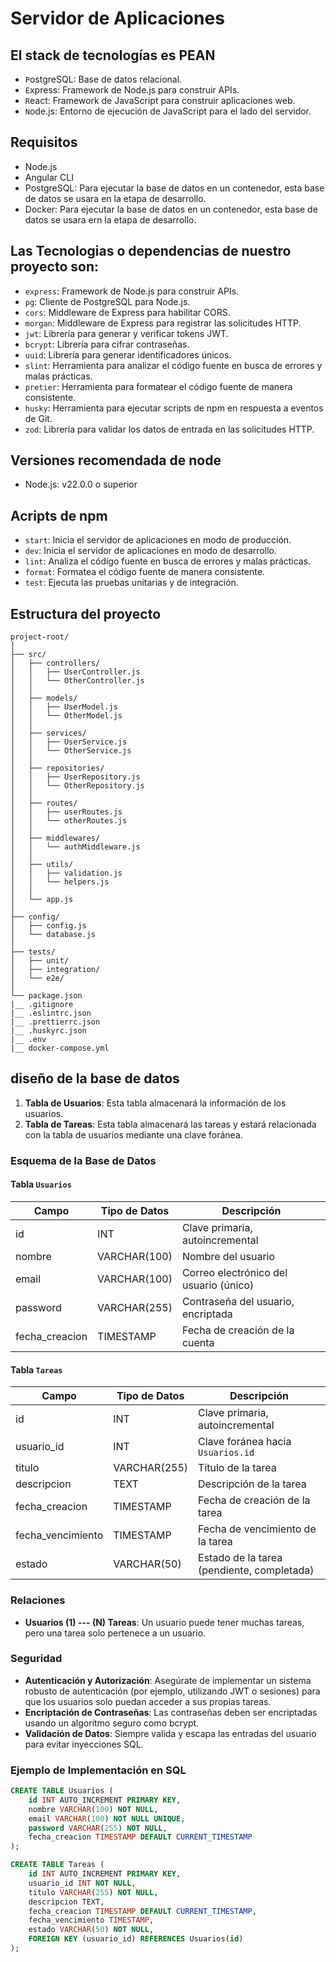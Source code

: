 # Servidor de Aplicaciones

## El stack de tecnologías es PEAN

- `P`ostgreSQL: Base de datos relacional.
- `E`xpress: Framework de Node.js para construir APIs.
- `R`eact: Framework de JavaScript para construir aplicaciones web.
- `N`ode.js: Entorno de ejecución de JavaScript para el lado del servidor.

## Requisitos

- Node.js
- Angular CLI
- PostgreSQL: Para ejecutar la base de datos en un contenedor, esta base de datos se usara en la etapa de desarrollo.
- Docker: Para ejecutar la base de datos en un contenedor, esta base de datos se usara ern la etapa de desarrollo.

## Las Tecnologias o dependencias de nuestro proyecto son:

- `express`: Framework de Node.js para construir APIs.
- `pg`: Cliente de PostgreSQL para Node.js.
- `cors`: Middleware de Express para habilitar CORS.
- `morgan`: Middleware de Express para registrar las solicitudes HTTP.
- `jwt`: Librería para generar y verificar tokens JWT.
- `bcrypt`: Librería para cifrar contraseñas.
- `uuid`: Librería para generar identificadores únicos.
- `slint`: Herramienta para analizar el código fuente en busca de errores y malas prácticas.
- `pretier`: Herramienta para formatear el código fuente de manera consistente.
- `husky`: Herramienta para ejecutar scripts de npm en respuesta a eventos de Git.
- `zod`: Librería para validar los datos de entrada en las solicitudes HTTP.


## Versiones recomendada de node

- Node.js: v22.0.0 o superior

## Acripts de npm

- `start`: Inicia el servidor de aplicaciones en modo de producción.
- `dev`: Inicia el servidor de aplicaciones en modo de desarrollo.
- `lint`: Analiza el código fuente en busca de errores y malas prácticas.
- `format`: Formatea el código fuente de manera consistente.
- `test`: Ejecuta las pruebas unitarias y de integración.

## Estructura del proyecto

```text
project-root/
│
├── src/
│   ├── controllers/
│   │   ├── UserController.js
│   │   └── OtherController.js
│   │
│   ├── models/
│   │   ├── UserModel.js
│   │   └── OtherModel.js
│   │
│   ├── services/
│   │   ├── UserService.js
│   │   └── OtherService.js
│   │
│   ├── repositories/
│   │   ├── UserRepository.js
│   │   └── OtherRepository.js
│   │
│   ├── routes/
│   │   ├── userRoutes.js
│   │   └── otherRoutes.js
│   │
│   ├── middlewares/
│   │   └── authMiddleware.js
│   │
│   ├── utils/
│   │   ├── validation.js
│   │   └── helpers.js
│   │
│   └── app.js
│
├── config/
│   ├── config.js
│   └── database.js
│
├── tests/
│   ├── unit/
│   ├── integration/
│   └── e2e/
│
└── package.json
|__ .gitignore
|__ .eslintrc.json
|__ .prettierrc.json
|__ .huskyrc.json
|__ .env
|__ docker-compose.yml
```

## diseño de la base de datos

1. **Tabla de Usuarios**: Esta tabla almacenará la información de los usuarios.
2. **Tabla de Tareas**: Esta tabla almacenará las tareas y estará relacionada con la tabla de usuarios mediante una clave foránea.

### Esquema de la Base de Datos

#### Tabla `Usuarios`

| Campo          | Tipo de Datos  | Descripción                            |
|----------------|----------------|----------------------------------------|
| id             | INT            | Clave primaria, autoincremental        |
| nombre         | VARCHAR(100)   | Nombre del usuario                     |
| email          | VARCHAR(100)   | Correo electrónico del usuario (único) |
| password       | VARCHAR(255)   | Contraseña del usuario, encriptada     |
| fecha_creacion | TIMESTAMP      | Fecha de creación de la cuenta         |

#### Tabla `Tareas`

| Campo             | Tipo de Datos   | Descripción                                     |
|-------------------|-----------------|-------------------------------------------------|
| id                | INT             | Clave primaria, autoincremental                 |
| usuario_id        | INT             | Clave foránea hacia `Usuarios.id`               |
| titulo            | VARCHAR(255)    | Título de la tarea                              |
| descripcion       | TEXT            | Descripción de la tarea                         |
| fecha_creacion    | TIMESTAMP       | Fecha de creación de la tarea                   |
| fecha_vencimiento | TIMESTAMP       | Fecha de vencimiento de la tarea                |
| estado            | VARCHAR(50)     | Estado de la tarea (pendiente, completada)      |

### Relaciones

- **Usuarios (1) --- (N) Tareas**: Un usuario puede tener muchas tareas, pero una tarea solo pertenece a un usuario.

### Seguridad
- **Autenticación y Autorización**: Asegúrate de implementar un sistema robusto de autenticación (por ejemplo, utilizando JWT o sesiones) para que los usuarios solo puedan acceder a sus propias tareas.
- **Encriptación de Contraseñas**: Las contraseñas deben ser encriptadas usando un algoritmo seguro como bcrypt.
- **Validación de Datos**: Siempre valida y escapa las entradas del usuario para evitar inyecciones SQL.

### Ejemplo de Implementación en SQL

```sql
CREATE TABLE Usuarios (
    id INT AUTO_INCREMENT PRIMARY KEY,
    nombre VARCHAR(100) NOT NULL,
    email VARCHAR(100) NOT NULL UNIQUE,
    password VARCHAR(255) NOT NULL,
    fecha_creacion TIMESTAMP DEFAULT CURRENT_TIMESTAMP
);

CREATE TABLE Tareas (
    id INT AUTO_INCREMENT PRIMARY KEY,
    usuario_id INT NOT NULL,
    titulo VARCHAR(255) NOT NULL,
    descripcion TEXT,
    fecha_creacion TIMESTAMP DEFAULT CURRENT_TIMESTAMP,
    fecha_vencimiento TIMESTAMP,
    estado VARCHAR(50) NOT NULL,
    FOREIGN KEY (usuario_id) REFERENCES Usuarios(id)
);
```
